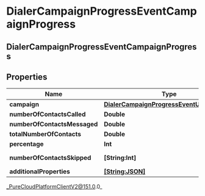 # DialerCampaignProgressEventCampaignProgress

## DialerCampaignProgressEventCampaignProgress

## Properties

|Name | Type | Description | Notes|
|------------ | ------------- | ------------- | -------------|
| **campaign** | [**DialerCampaignProgressEventUriReference**](DialerCampaignProgressEventUriReference) |  | [optional] |
| **numberOfContactsCalled** | **Double** | The number of contacts that have been called so far | [optional] |
| **numberOfContactsMessaged** | **Double** | The number of contacts that have been messaged so far | [optional] |
| **totalNumberOfContacts** | **Double** | The total number of contacts in the contact list | [optional] |
| **percentage** | **Int** | numberOfContactsContacted/totalNumberOfContacts*100 | [optional] |
| **numberOfContactsSkipped** | **[String:Int]** | A map of skipped reasons and the number of contacts associated with each. | [optional] |
| **additionalProperties** | [**[String:JSON]**](JSON) |  | [optional] |



_PureCloudPlatformClientV2@151.0.0_
